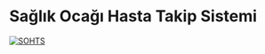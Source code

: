 # Sağlık Ocağı Hasta Takip Sistemi


[![SOHTS](https://cdn.pbrd.co/images/HTYlZBE.png)](https://youtu.be/1Jw-hPF2SeA)
